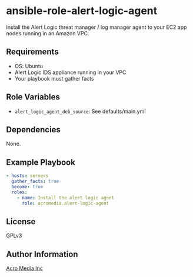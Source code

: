 # ansible-role-alert-logic-agent

Install the Alert Logic threat manager / log manager agent to your EC2 app nodes running in an Amazon VPC.

## Requirements

- OS: Ubuntu
- Alert Logic IDS appliance running in your VPC
- Your playbook must gather facts

## Role Variables

- `alert_logic_agent_deb_source`: See defaults/main.yml

## Dependencies

None.

## Example Playbook

```yaml
- hosts: servers
  gather_facts: true
  become: true
  roles:
    - name: Install the alert logic agent
      role: acromedia.alert-logic-agent
```

## License

GPLv3

## Author Information

[Acro Media Inc](https://www.acromedia.com/)
